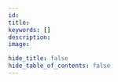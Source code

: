 ```yaml
---
id:
title:
keywords: []
description:
image:

hide_title: false
hide_table_of_contents: false
---
```

